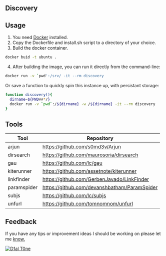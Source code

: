 ## Discovery

## Usage
1. You need [Docker](https://docs.docker.com/get-docker/) installed.<br>
2. Copy the Dockerfile and install.sh script to a directory of your choice.
3. Build the docker container.<br>
```bash
docker buid -t ubuntu .
```
4. After building the image, you can run it directly from the command-line:
```bash
docker run -v `pwd':/srv/ -it --rm discovery
```
Or save a function to quickly spin this instance up, with persistant storage:<br>
```bash
function discovery(){
  dirname=${PWD##*/}
  docker run -v `pwd`:/${dirname} -w /${dirname} -it --rm discovery
}
```

## Tools

| Tool | Repository |
|---|---|
|arjun|https://github.com/s0md3v/Arjun|
|dirsearch|https://github.com/maurosoria/dirsearch|
|gau|https://github.com/lc/gau|
|kiterunner|https://github.com/assetnote/kiterunner|
|linkfinder|https://github.com/GerbenJavado/LinkFinder|
|paramspider|https://github.com/devanshbatham/ParamSpider|
|subjs|https://github.com/lc/subjs|
|unfurl|https://github.com/tomnomnom/unfurl|

## Feedback
If you have any tips or improvement ideas I should be working on please let me [know.](https://github.com/D1al-T0ne/Dockerfiles/Discovery/Issues)

[![D1al T0ne](https://aleen42.github.io/badges/src/twitter.svg)](https://twitter.com/D1AL__T0NE)<br>
